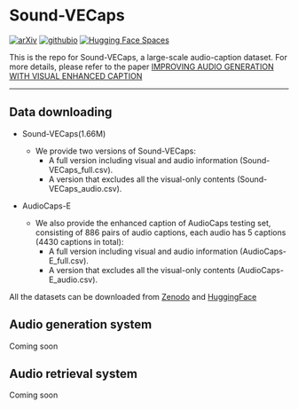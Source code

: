 # Sound-VECaps

[![arXiv](https://img.shields.io/badge/arXiv-2308.22222-brightgreen.svg?style=flat-square)](https://arxiv.org/abs/2308.05734)  [![githubio](https://img.shields.io/badge/GitHub.io-Audio_Samples-blue?logo=Github&style=flat-square)](https://audioldm.github.io/audioldm2/)  [![Hugging Face Spaces](https://img.shields.io/badge/%F0%9F%A4%97%20Hugging%20Face-Datasets-blue)](https://huggingface.co/datasets)  

This is the repo for Sound-VECaps, a large-scale audio-caption dataset. 
For more details, please refer to the paper [IMPROVING AUDIO GENERATION WITH VISUAL ENHANCED CAPTION](https://github.com/haoheliu/AudioLDM-training-finetuning)

<hr>


## Data downloading 
- Sound-VECaps(1.66M)
  - We provide two versions of Sound-VECaps:
    - A full version including visual and audio information (Sound-VECaps_full.csv).
    - A version that excludes all the visual-only contents (Sound-VECaps_audio.csv).
   
- AudioCaps-E
  - We also provide the enhanced caption of AudioCaps testing set, consisting of 886 pairs of audio captions, each audio has 5 captions (4430 captions in total):
    - A full version including visual and audio information (AudioCaps-E_full.csv).
    - A version that excludes all the visual-only contents (AudioCaps-E_audio.csv).
   
All the datasets can be downloaded from [Zenodo](https://zenodo.org/) and [HuggingFace](https://huggingface.co/datasets)

## Audio generation system
Coming soon


## Audio retrieval system
Coming soon
